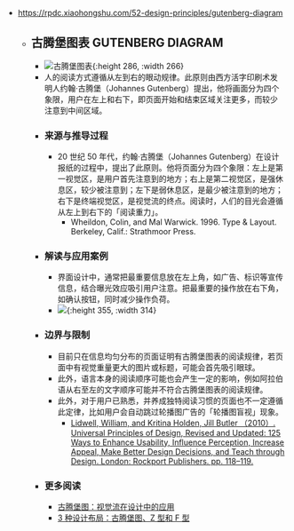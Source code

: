 - https://rpdc.xiaohongshu.com/52-design-principles/gutenberg-diagram
	- ## **古腾堡图表 GUTENBERG DIAGRAM**
		- ![古腾堡图表](https://picasso-static.xiaohongshu.com/fe-platform/f6f0614943a9b73b4f04a1369a36b2bc4ef77617.gif){:height 286, :width 266}
		- 人的阅读方式遵循从左到右的眼动规律。此原则由西方活字印刷术发明人约翰·古腾堡（Johannes Gutenberg）提出，他将画面分为四个象限，用户在左上和右下，即页面开始和结束区域关注更多，而较少注意到中间区域。
		- ### 来源与推导过程
			- 20 世纪 50 年代，约翰·古腾堡（Johannes Gutenberg）在设计报纸的过程中，提出了此原则。他将页面分为四个象限：左上是第一视觉区，是用户首先注意到的地方；右上是第二视觉区，是强休息区，较少被注意到；左下是弱休息区，是最少被注意到的地方；右下是终端视觉区，是视觉流的终点。阅读时，人们的目光会遵循从左上到右下的「阅读重力」。
				- Wheildon, Colin, and Mal Warwick. 1996. Type & Layout. Berkeley, Calif.: Strathmoor Press.
		- ### 解读与应用案例
			- 界面设计中，通常把最重要信息放在左上角，如广告、标识等宣传信息，结合曝光效应吸引用户注意。把最重要的操作放在右下角，如确认按钮，同时减少操作负荷。
			- ![](https://picasso-static.xiaohongshu.com/fe-platform/394ff7428b704e906da8dad8dabdaba2fed8cee0.png){:height 355, :width 314}
		- ### 边界与限制
			- 目前只在信息均匀分布的页面证明有古腾堡图表的阅读规律，若页面中有视觉重量更大的图片或标题，可能会首先吸引眼球。
			- 此外，语言本身的阅读顺序可能也会产生一定的影响，例如阿拉伯语从右至左的文字顺序可能并不符合古腾堡图表的阅读规律。
			- 此外，对于用户已熟悉，并养成独特阅读习惯的页面也不一定遵循此定律，比如用户会自动跳过轮播图广告的「轮播图盲视」现象。
				- [Lidwell, William, and Kritina Holden, Jill Butler （2010）. Universal Principles of Design, Revised and Updated: 125 Ways to Enhance Usability, Influence Perception, Increase Appeal, Make Better Design Decisions, and Teach through Design. London: Rockport Publishers. pp. 118–119.](http://people.sunyit.edu/~lepres/thesis/principles/119_pdfsam_POD.pdf)
		- ### 更多阅读
			- [古腾堡图：视觉流在设计中的应用](https://zhuanlan.zhihu.com/p/134515291)
			- [3 种设计布局：古腾堡图、Z 型和 F 型](https://www.zcool.com.cn/article/ZMTEzNzE5Mg==.html)